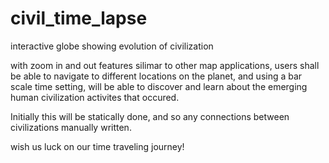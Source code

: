 # civil_time_lapse
interactive globe showing evolution of civilization 

with zoom in and out features silimar to other map applications, users shall be able to navigate to different locations on the planet, and using a bar scale time setting, will be able to discover and learn about the emerging human civilization activites that occured. 

Initially this will be statically done, and so any connections between civilizations manually written. 

wish us luck on our time traveling journey!
